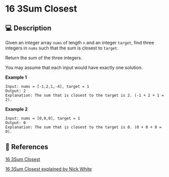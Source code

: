 # 16 3Sum Closest

## 💻 Description

Given an integer array `nums` of length `n` and an integer `target`, find three integers in `nums` such that the sum is closest to `target`.

Return the sum of the three integers.

You may assume that each input would have exactly one solution.

**Example 1**

```
Input: nums = [-1,2,1,-4], target = 1
Output: 2
Explanation: The sum that is closest to the target is 2. (-1 + 2 + 1 = 2).
```

**Example 2**

```
Input: nums = [0,0,0], target = 1
Output: 0
Explanation: The sum that is closest to the target is 0. (0 + 0 + 0 = 0).
```

## 🔗 References

[16 3Sum Closest](https://leetcode.com/problems/3sum-closest/description/)

[16 3Sum Closest explained by Nick White](https://www.youtube.com/watch?v=qBr2hq4daWE)
